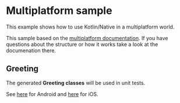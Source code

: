 # Multiplatform sample
This example shows how to use Kotlin/Native in a multiplatform world.

This sample based on the [multiplatform documentation](../../MULTIPLATFORM.md).
If you have questions about the structure or how it works take a look at the documenation there.

## Greeting
The generated **Greeting classes** will be used in unit tests.

See [here](androidApp/app/src/test/java/org/konan/multiplatform/GreetingTest.kt) for Android and [here](iosApp/iosAppTests/iosAppTests.swift) for iOS.
